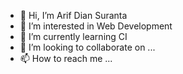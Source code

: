 - 👋 Hi, I’m Arif Dian Suranta
- 👀 I’m interested in Web Development
- 🌱 I’m currently learning CI
- 💞️ I’m looking to collaborate on ...
- 📫 How to reach me ...

<!---
MarkYeaahYT/MarkYeaahYT is a ✨ special ✨ repository because its `README.md` (this file) appears on your GitHub profile.
You can click the Preview link to take a look at your changes.
--->

